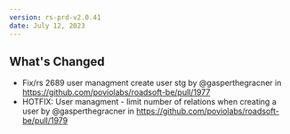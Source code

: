 ```yaml
---
version: rs-prd-v2.0.41
date: July 12, 2023
---
```


## What's Changed
* Fix/rs 2689 user managment create user stg by @gasperthegracner in https://github.com/poviolabs/roadsoft-be/pull/1977
* HOTFIX: User managment - limit number of relations when creating a user by @gasperthegracner in https://github.com/poviolabs/roadsoft-be/pull/1979